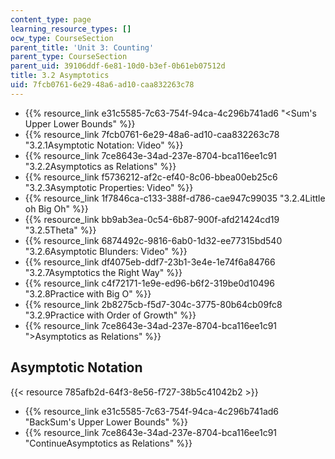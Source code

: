 ```yaml
---
content_type: page
learning_resource_types: []
ocw_type: CourseSection
parent_title: 'Unit 3: Counting'
parent_type: CourseSection
parent_uid: 39106ddf-6e81-10d0-b3ef-0b61eb07512d
title: 3.2 Asymptotics
uid: 7fcb0761-6e29-48a6-ad10-caa832263c78
---
```


*   {{% resource_link e31c5585-7c63-754f-94ca-4c296b741ad6 "\<Sum's Upper Lower Bounds" %}}
*   {{% resource_link 7fcb0761-6e29-48a6-ad10-caa832263c78 "3.2.1Asymptotic Notation: Video" %}}
*   {{% resource_link 7ce8643e-34ad-237e-8704-bca116ee1c91 "3.2.2Asymptotics as Relations" %}}
*   {{% resource_link f5736212-af2c-ef40-8c06-bbea00eb25c6 "3.2.3Asymptotic Properties: Video" %}}
*   {{% resource_link 1f7846ca-c133-388f-d786-cae947c99035 "3.2.4Little oh Big Oh" %}}
*   {{% resource_link bb9ab3ea-0c54-6b87-900f-afd21424cd19 "3.2.5Theta" %}}
*   {{% resource_link 6874492c-9816-6ab0-1d32-ee77315bd540 "3.2.6Asymptotic Blunders: Video" %}}
*   {{% resource_link df4075eb-ddf7-23b1-3e4e-1e74f6a84766 "3.2.7Asymptotics the Right Way" %}}
*   {{% resource_link c4f72171-1e9e-ed96-b6f2-319be0d10496 "3.2.8Practice with Big O" %}}
*   {{% resource_link 2b8275cb-f5d7-304c-3775-80b64cb09fc8 "3.2.9Practice with Order of Growth" %}}
*   {{% resource_link 7ce8643e-34ad-237e-8704-bca116ee1c91 "\>Asymptotics as Relations" %}}

Asymptotic Notation
-------------------

{{< resource 785afb2d-64f3-8e56-f727-38b5c41042b2 >}}

*   {{% resource_link e31c5585-7c63-754f-94ca-4c296b741ad6 "BackSum's Upper Lower Bounds" %}}
*   {{% resource_link 7ce8643e-34ad-237e-8704-bca116ee1c91 "ContinueAsymptotics as Relations" %}}
